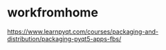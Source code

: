 # workfromhome
https://www.learnpyqt.com/courses/packaging-and-distribution/packaging-pyqt5-apps-fbs/
